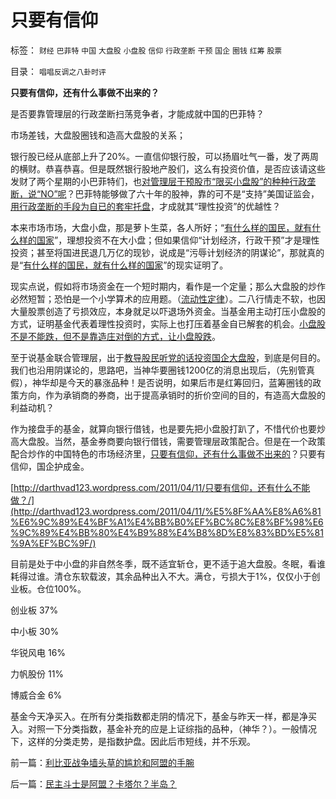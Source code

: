 # 只要有信仰

标签： `财经` `巴菲特` `中国` `大盘股` `小盘股` `信仰` `行政垄断` `干预` `国企` `圈钱` `红筹` `股票` 

目录： `唱唱反调之八卦时评`

**只要有信仰，还有什么事做不出来的？**

是否要靠管理层的行政垄断扫荡竞争者，才能成就中国的巴菲特？

市场差钱，大盘股圈钱和造高大盘股的关系；

银行股已经从底部上升了20%。一直信仰银行股，可以扬眉吐气一番，发了两周的横财。恭喜恭喜。但是既然银行股地产股们，这么有投资价值，是否应该请这些发财了两个星期的小巴菲特们，也[对管理层干预股市“限买小盘股”的种种行政垄断，说“NO”呢](../../../2011/4/7/银行地产和ST的逆反投资.md)？巴菲特能够做了六十年的股神，靠的可不是“支持”美国证监会，[用行政垄断的手段为自已的套牢托盘](../../../2010/11/20/计划经济中的国企和行政垄断.md)，才成就其“理性投资”的优越性？

本来市场市场，大盘小盘，那是萝卜生菜，各人所好；“[有什么样的国民，就有什么样的国家](../../../2010/4/15/“反对派”不是“对抗派”.md)”，理想投资不在大小盘；但如果信仰“计划经济，行政干预”才是理性投资；甚至将国进民退几万亿的现钞，说成是“污辱计划经济的阴谋论”，那就真的是“[有什么样的国民，就有什么样的国家](../../../2010/8/31/股民想赚钱就不能做“贪民”.md)”的现实证明了。

现实点说，假如将市场资金在一个短时期内，看作是一个定量；那么大盘股的炒作必然短暂；恐怕是一个小学算术的应用题。（[流动性定律](../../../2009/12/16/流动性定律解释“久盘必跌”.md)）。二八行情走不软，也因大量股票创造了亏损效应，本身就足以吓退场外资金。当基金用主动打压小盘股的方式，证明基金代表着理性投资时，实际上也打压着基金自已解套的机会。[小盘股不是不能跌，但不是靠造庄对倒的方式，让小盘股跌](../../../2007/8/30/让“专家理财”买开放基金风险最大.md)。

至于说基金联合管理层，出于[教导股民听党的话投资国企大盘股](../../../2011/1/18/大象有癌症，小猴扛大旗!.md)，到底是何目的。我们也沿用阴谋论的，思路吧，当神华要圈钱1200亿的消息出现后，（先别管真假），神华却是今天的暴涨品种！是否说明，如果后市是红筹回归，蓝筹圈钱的政策方向，作为承销商的券商，出于提高承销时的折价空间的目的，有造高大盘股的利益动机？

作为接盘手的基金，就算向银行借钱，也是要先把小盘股打趴了，不惜代价也要炒高大盘股。当然，基金券商要向银行借钱，需要管理层政策配合。但是在一个政策配合炒作的中国特色的市场经济里，[只要有信仰，还有什么事做不出来的](../../../2010/5/6/为什么“缺乏信仰”的社会总是生机勃勃？.md)？只要有信仰，国企护成金。



[http://darthvad123.wordpress.com/2011/04/11/只要有信仰，还有什么不能做？/](http://darthvad123.wordpress.com/2011/04/11/%E5%8F%AA%E8%A6%81%E6%9C%89%E4%BF%A1%E4%BB%B0%EF%BC%8C%E8%BF%98%E6%9C%89%E4%BB%80%E4%B9%88%E4%B8%8D%E8%83%BD%E5%81%9A%EF%BC%9F/)

目前是处于中小盘的非自然冬季，既不适宜斩仓，更不适于追大盘股。冬眠，看谁耗得过谁。清仓东软载波，其余品种出入不大。满仓，亏损大于1%，仅仅小于创业板。仓位100%。

创业板 37%

中小板 30%

华锐风电 16%

力帆股份 11%

博威合金 6%





基金今天净买入。在所有分类指数都走阴的情况下，基金与昨天一样，都是净买入。对照一下分类指数，基金补充的应是上证综指的品种，（神华？）。一般情况下，这样的分类走势，是指数护盘。因此后市短线，并不乐观。

前一篇：[利比亚战争墙头草的尴尬和阿盟的手腕](../../../2011/4/10/利比亚战争墙头草的尴尬和阿盟的手腕.md)

后一篇：[民主斗士是阿盟？卡塔尔？半岛？](../../../2011/4/11/民主斗士是阿盟？卡塔尔？半岛？.md)